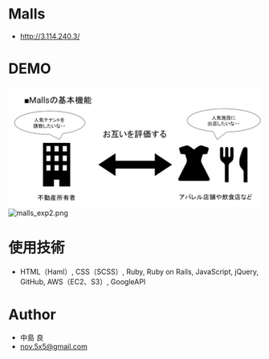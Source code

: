 
# Malls 
* http://3.114.240.3/

# DEMO
 
![malls_exp1.png](malls_exp1.png)
![malls_exp2.png](malls_exp2.png)

# 使用技術
* HTML（Haml）, CSS（SCSS）, Ruby, Ruby on Rails, JavaScript, jQuery, GitHub, AWS（EC2、S3）, GoogleAPI

# Author
* 中島 良
* nov.5x5@gmail.com
 
